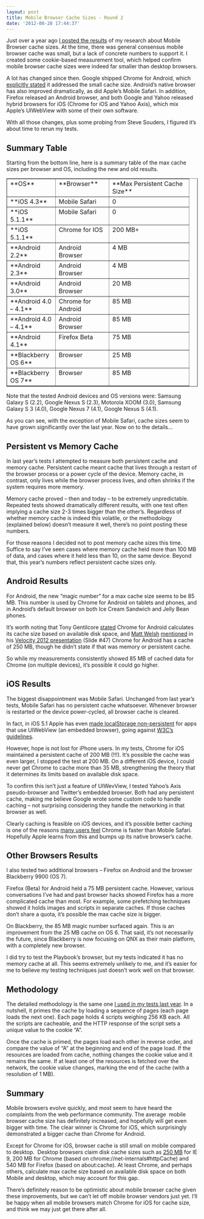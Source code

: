 ```yaml
---
layout: post
title: Mobile Browser Cache Sizes - Round 2
date: '2012-08-28 17:44:37'
---
```



Just over a year ago [I posted the results](http://www.guypo.com/mobile/understanding-mobile-cache-sizes/) of my research about Mobile Browser cache sizes. At the time, there was general consensus mobile browser cache was small, but a lack of concrete numbers to support it. I created some cookie-based measurement tool, which helped confirm mobile browser cache sizes were indeed far smaller than desktop browsers.

A lot has changed since then. Google shipped Chrome for Android, which [explicitly stated](http://gent.ilcore.com/2012/02/chrome-fast-for-android.html) it addressed the small cache size. Android’s native browser has also improved dramatically, as did Apple’s Mobile Safari. In addition, Firefox released an Android browser, and both Google and Yahoo released hybrid browsers for iOS (Chrome for iOS and Yahoo Axis), which mix Apple’s UIWebView with some of their own software.

With all those changes, plus some probing from Steve Souders, I figured it’s about time to rerun my tests.


## Summary Table

Starting from the bottom line, here is a summary table of the max cache sizes per browser and OS, including the new and old results.

<table border="1" cellpadding="0" cellspacing="0"><tbody><tr><td valign="top" width="111">**OS**</td><td valign="top" width="124">**Browser**</td><td valign="top" width="194">**Max Persistent Cache Size**</td></tr><tr><td valign="top" width="111">**iOS 4.3**</td><td valign="top" width="124">Mobile Safari</td><td valign="top" width="194">0</td></tr><tr><td valign="top" width="111">**iOS 5.1.1**</td><td valign="top" width="124">Mobile Safari</td><td valign="top" width="194">0</td></tr><tr><td valign="top" width="111">**iOS 5.1.1**</td><td valign="top" width="124">Chrome for IOS</td><td valign="top" width="194">200 MB+</td></tr><tr><td valign="top" width="111">**Android 2.2**</td><td valign="top" width="124">Android Browser</td><td valign="top" width="194">4 MB</td></tr><tr><td valign="top" width="111">**Android 2.3**</td><td valign="top" width="124">Android Browser</td><td valign="top" width="194">4 MB</td></tr><tr><td valign="top" width="111">**Android 3.0**</td><td valign="top" width="124">Android Browser</td><td valign="top" width="194">20 MB</td></tr><tr><td valign="top" width="111">**Android 4.0 – 4.1**</td><td valign="top" width="124">Chrome for Android</td><td valign="top" width="194">85 MB</td></tr><tr><td valign="top" width="111">**Android 4.0 – 4.1**</td><td valign="top" width="124">Android Browser</td><td valign="top" width="194">85 MB</td></tr><tr><td valign="top" width="111">**Android 4.1**</td><td valign="top" width="124">Firefox Beta</td><td valign="top" width="194">75 MB</td></tr><tr><td valign="top" width="111">**Blackberry OS 6**</td><td valign="top" width="124">Browser</td><td valign="top" width="194">25 MB</td></tr><tr><td valign="top" width="111">**Blackberry OS 7**</td><td valign="top" width="124">Browser</td><td valign="top" width="194">85 MB</td></tr></tbody></table>Note that the tested Android devices and OS versions were: Samsung Galaxy S (2.2), Google Nexus S (2.3), Motorola XOOM (3.0), Samsung Galaxy S 3 (4.0), Google Nexus 7 (4.1), Google Nexus S (4.1).

As you can see, with the exception of Mobile Safari, cache sizes seem to have grown significantly over the last year. Now on to the details…


## Persistent vs Memory Cache

In last year’s tests I attempted to measure both persistent cache and memory cache. Persistent cache meant cache that lives through a restart of the browser process or a power cycle of the device. Memory cache, in contrast, only lives while the browser process lives, and often shrinks if the system requires more memory.

Memory cache proved – then and today – to be extremely unpredictable. Repeated tests showed dramatically different results, with one test often implying a cache size 2-3 times bigger than the other’s. Regardless of whether memory cache is indeed this volatile, or the methodology (explained below) doesn’t measure it well, there’s no point posting these numbers.

For those reasons I decided not to post memory cache sizes this time. Suffice to say I’ve seen cases where memory cache held more than 100 MB of data, and cases where it held less than 10, on the same device. Beyond that, this year’s numbers reflect persistent cache sizes only.


## Android Results

For Android, the new “magic number” for a max cache size seems to be 85 MB. This number is used by Chrome for Android on tablets and phones, and in Android’s default browser on both Ice Cream Sandwich and Jelly Bean phones.

It’s worth noting that Tony Gentilcore [stated](http://gent.ilcore.com/2012/02/chrome-fast-for-android.html) Chrome for Android calculates its cache size based on available disk space, and [Matt Welsh](https://twitter.com/mdwelsh) [mentioned](https://twitter.com/guypod/status/217324361168855040) in his [Velocity 2012 presentation](http://cdn.oreillystatic.com/en/assets/1/event/79/Taming%20the%20Mobile%20Beast%20Presentation.pdf) (Slide #47) Chrome for Android has a cache of 250 MB, though he didn’t state if that was memory or persistent cache.

So while my measurements consistently showed 85 MB of cached data for Chrome (on multiple devices), it’s possible it could go higher.


## iOS Results

The biggest disappointment was Mobile Safari. Unchanged from last year’s tests, Mobile Safari has no persistent cache whatsoever. Whenever browser is restarted or the device power-cycled, all browser cache is cleared.

In fact, in iOS 5.1 Apple has even [made localStorage non-persistent](http://www.sencha.com/blog/html5-scorecard-the-new-ipad-and-ios-5-1/) for apps that use UIWebView (an embedded browser), going against [W3C’s guidelines](http://www.w3.org/TR/webstorage/#dom-localstorage).

However, hope is not lost for iPhone users. In my tests, Chrome for iOS maintained a persistent cache of 200 MB (!!!). It’s possible the cache was even larger, I stopped the test at 200 MB. On a different iOS device, I could never get Chrome to cache more than 35 MB, strengthening the theory that it determines its limits based on available disk space.

To confirm this isn’t just a feature of UIWevView, I tested Yahoo’s Axis pseudo-browser and Twitter’s embedded browser. Both had any persistent cache, making me believe Google wrote some custom code to handle caching – not surprising considering they handle the networking in that browser as well.

Clearly caching is feasible on iOS devices, and it’s possible better caching is one of the reasons [many users feel](http://www.geekfori.com/chrome-for-ios-is-better-than-safari/) Chrome is faster than Mobile Safari. Hopefully Apple learns from this and bumps up its native browser’s cache.


## Other Browsers Results

I also tested two additional browsers – Firefox on Android and the browser Blackberry 9900 (OS 7).

Firefox (Beta) for Android held a 75 MB persistent cache. However, various conversations I’ve had and past browser hacks showed Firefox has a more complicated cache than most. For example, some prefetching techniques showed it holds images and scripts in separate caches. If those caches don’t share a quota, it’s possible the max cache size is bigger.

On Blackberry, the 85 MB magic number surfaced again. This is an improvement from the 25 MB cache on OS 6. That said, it’s not necessarily the future, since Blackberry is now focusing on QNX as their main platform, with a completely new browser.

I did try to test the Playbook’s browser, but my tests indicated it has no memory cache at all. This seems extremely unlikely to me, and it’s easier for me to believe my testing techniques just doesn’t work well on that browser.


## Methodology

The detailed methodology is the same one [I used in my tests last year](http://www.guypo.com/mobile/understanding-mobile-cache-sizes/#methodology). In a nutshell, it primes the cache by loading a sequence of pages (each page loads the next one). Each page holds 4 scripts weighing 256 KB each. All the scripts are cacheable, and the HTTP response of the script sets a unique value to the cookie “A”.

Once the cache is primed, the pages load each other in reverse order, and compare the value of “A” at the beginning and end of the page load. If the resources are loaded from cache, nothing changes the cookie value and it remains the same. If at least one of the resources is fetched over the network, the cookie value changes, marking the end of the cache (with a resolution of 1 MB).


## Summary

Mobile browsers evolve quickly, and most seem to have heard the complaints from the web performance community. The average  mobile browser cache size has definitely increased, and hopefully will get even bigger with time. The clear winner is Chrome for iOS, which surprisingly demonstrated a bigger cache than Chrome for Android.

Except for Chrome for iOS, browser cache is still small on mobile compared to desktop.  Desktop browsers claim disk cache sizes such as [250 MB](http://blogs.msdn.com/b/ie/archive/2011/03/17/internet-explorer-9-network-performance-improvements.aspx) for IE 9, 200 MB for Chrome (based on chrome://net-internals#httpCache) and 540 MB for Firefox (based on about:cache). At least Chrome, and perhaps others, calculate max cache size based on available disk space on both Mobile and desktop, which may account for this gap.

There’s definitely reason to be optimistic about mobile browser cache given these improvements, but we can’t let off mobile browser vendors just yet. I’ll be happy when all mobile browsers match Chrome for iOS for cache size, and think we may just get there after all.


